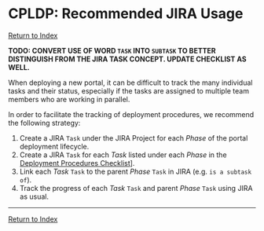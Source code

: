 # CPLDP: Recommended JIRA Usage

[Return to Index](../index.md)

**TODO: CONVERT USE OF WORD `TASK` INTO `SUBTASK` TO BETTER DISTINGUISH FROM THE JIRA TASK CONCEPT. UPDATE CHECKLIST AS WELL.**

When deploying a new portal, it can be difficult to track the many individual tasks and their status, especially if the tasks are assigned to multiple team members who are working in parallel.

In order to facilitate the tracking of deployment procedures, we recommend the following strategy:

1. Create a JIRA `Task` under the JIRA Project for each _Phase_ of the portal deployment lifecycle.
2. Create a JIRA `Task` for each _Task_ listed under each _Phase_ in the [Deployment Procedures Checklist](pages/checklist.md)].
3. Link each _Task_ `Task` to the parent _Phase_ `Task` in JIRA (e.g. `is a subtask of`).
4. Track the progress of each _Task_ `Task` and parent _Phase_ `Task` using JIRA as usual.

---

[Return to Index](../index.md)
